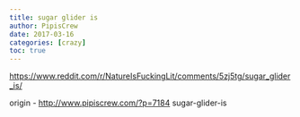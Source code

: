 ```yaml
---
title: sugar glider is
author: PipisCrew
date: 2017-03-16
categories: [crazy]
toc: true
---
```


https://www.reddit.com/r/NatureIsFuckingLit/comments/5zj5tg/sugar_glider_is/

origin - http://www.pipiscrew.com/?p=7184 sugar-glider-is